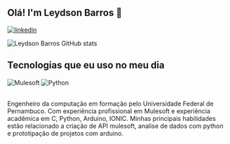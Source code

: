 ## Olá! I'm Leydson Barros 🫡
[![linkedin](https://img.shields.io/badge/LinkedIn-0077B5?style=for-the-badge&logo=linkedin&logoColor=white)](https://www.linkedin.com/in/leydson-barros-61816233/)

![Leydson Barros GitHub stats](https://github-readme-stats.vercel.app/api?username=leydsonbarros&show_icons=true&theme=dracula&count_private=true)

## Tecnologias que eu uso no meu dia

<div style="display: inline_block">
   <img align="center" alt="Mulesoft" src="https://img.shields.io/badge/Mulesoft-3776AB?style=for-the-badge&logo=Mulesoft&logoColor=white" />
  <img align="center" alt="Python" src="https://img.shields.io/badge/Python-3776AB?style=for-the-badge&logo=python&logoColor=white" />
</div><br/>

Engenheiro da computação em formação pelo Universidade Federal de Pernambuco. Com experiência profissional em Mulesoft e experiência acadêmica em C, Python, Arduino, IONIC. 
Minhas principais habilidades estão relacionado a criação de API mulesoft, analise de dados com python e prototipação de projetos com arduino.
